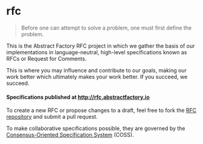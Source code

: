 rfc
===

> Before one can attempt to solve a problem, one must first define the problem.

This is the Abstract Factory RFC project in which we gather the basis of our implementations in language-neutral, high-level specifications known as RFCs or Request for Comments.

This is where you may influence and contribute to our goals, making our work better which ultimately makes your work better. If you succeed, we succeed.

#### Specifications published at http://rfc.abstractfactory.io

To create a new RFC or propose changes to a draft, feel free to fork the [RFC repository][] and submit a pull request.

To make collaborative specifications possible, they are governed by the [Consensus-Oriented Specification System](http://www.digistan.org/spec:1/COSS) (COSS).

[formal language]: http://www.ietf.org/rfc/rfc2234.txt
[COSS]: http://www.digistan.org/spec:1/COSS
[RFC repository]: https://github.com/abstract-factory/rfc
[RFC5]: http://rfc.abstractfactory.io/spec/5/